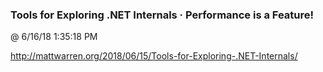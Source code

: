 ﻿

### Tools for Exploring .NET Internals · Performance is a Feature!
@ 6/16/18 1:35:18 PM

http://mattwarren.org/2018/06/15/Tools-for-Exploring-.NET-Internals/

